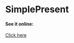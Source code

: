 # SimplePresent

#### See it online:
<a href="https://rafaelr92f.github.io/SimplePresent/">Click here</a>
